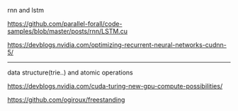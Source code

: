 rnn and lstm

https://github.com/parallel-forall/code-samples/blob/master/posts/rnn/LSTM.cu

https://devblogs.nvidia.com/optimizing-recurrent-neural-networks-cudnn-5/

---

data structure(trie..) and atomic operations

https://devblogs.nvidia.com/cuda-turing-new-gpu-compute-possibilities/

https://github.com/ogiroux/freestanding


